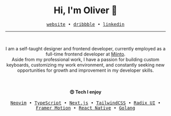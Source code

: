 <h1 align="center">Hi, I'm Oliver 👋</h1>

<p align="center">
  <samp>
    <a href="https://olivercederborg.com">website</a> •
    <a href="https://dribbble.com/oliver">dribbble</a> •
    <a href="https://www.linkedin.com/in/olivercederborg/">linkedin</a>
  </samp>
</p>

---

<br>

<p align="center">
  I am a self-taught designer and frontend developer, currently employed as a full-time frontend developer at <a href="https://miinto.dk" target="_blank">Miinto</a>.<br/> 
  Aside from my professional work, I have a passion for building custom keyboards, customizing my work environment, and constantly seeking new opportunities for growth and improvement in my developer skills.
</p>

<br>

<h4 align="center">😍 Tech I enjoy</h4>

<p align="center">
  <samp>
    <a href="https://neovim.io/">Neovim</a> •
    <a href="https://www.typescriptlang.org/">TypeScript</a> •
    <a href="https://nextjs.org/">Next.js</a> •
    <a href="https://tailwindcss.com/">TailwindCSS</a> •
    <a href="https://www.radix-ui.com/">Radix UI</a> •
    <a href="https://www.framer.com/motion/">Framer Motion</a> •
    <a href="https://reactnative.dev/">React Native</a> •
    <a href="https://go.dev/">Golang</a>
  </samp>
</p>
